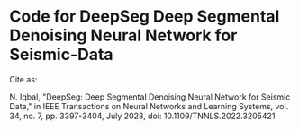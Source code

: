 # Code for DeepSeg Deep Segmental Denoising Neural Network for Seismic-Data
Cite as:

N. Iqbal, "DeepSeg: Deep Segmental Denoising Neural Network for Seismic Data," in IEEE Transactions on Neural Networks and Learning Systems, vol. 34, no. 7, pp. 3397-3404, July 2023, doi: 10.1109/TNNLS.2022.3205421
